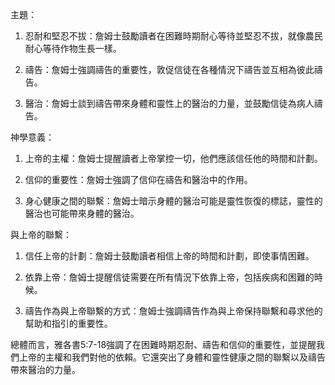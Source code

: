 主題：

1. 忍耐和堅忍不拔：詹姆士鼓勵讀者在困難時期耐心等待並堅忍不拔，就像農民耐心等待作物生長一樣。

2. 禱告：詹姆士強調禱告的重要性，敦促信徒在各種情況下禱告並互相為彼此禱告。

3. 醫治：詹姆士談到禱告帶來身體和靈性上的醫治的力量，並鼓勵信徒為病人禱告。

神學意義：

1. 上帝的主權：詹姆士提醒讀者上帝掌控一切，他們應該信任他的時間和計劃。

2. 信仰的重要性：詹姆士強調了信仰在禱告和醫治中的作用。

3. 身心健康之間的聯繫：詹姆士暗示身體的醫治可能是靈性恢復的標誌，靈性的醫治也可能帶來身體的醫治。

與上帝的聯繫：

1. 信任上帝的計劃：詹姆士鼓勵讀者相信上帝的時間和計劃，即使事情困難。

2. 依靠上帝：詹姆士提醒信徒需要在所有情況下依靠上帝，包括疾病和困難的時候。

3. 禱告作為與上帝聯繫的方式：詹姆士強調禱告作為與上帝保持聯繫和尋求他的幫助和指引的重要性。

總體而言，雅各書5:7-18強調了在困難時期忍耐、禱告和信仰的重要性，並提醒我們上帝的主權和我們對他的依賴。它還突出了身體和靈性健康之間的聯繫以及禱告帶來醫治的力量。